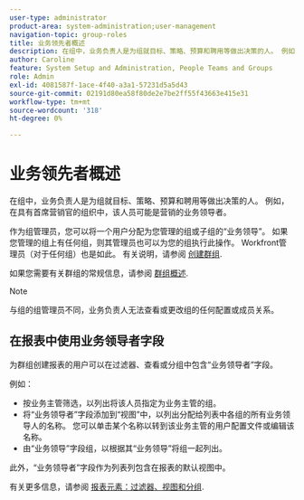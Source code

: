 ```yaml
---
user-type: administrator
product-area: system-administration;user-management
navigation-topic: group-roles
title: 业务领先者概述
description: 在组中，业务负责人是为组就目标、策略、预算和聘用等做出决策的人。 例如，在具有首席营销官的组织中，该人员可能是营销的业务领导者。
author: Caroline
feature: System Setup and Administration, People Teams and Groups
role: Admin
exl-id: 4081587f-1ace-4f40-a3a1-57231d5a5d43
source-git-commit: 02191d80ea58f80de2e7be2ff55f43663e415e31
workflow-type: tm+mt
source-wordcount: '318'
ht-degree: 0%

---
```


# 业务领先者概述

在组中，业务负责人是为组就目标、策略、预算和聘用等做出决策的人。 例如，在具有首席营销官的组织中，该人员可能是营销的业务领导者。

作为组管理员，您可以将一个用户分配为您管理的组或子组的“业务领导”。 如果您管理的组上有任何组，则其管理员也可以为您的组执行此操作。 Workfront管理员（对于任何组）也是如此。 有关说明，请参阅 [创建群组](../../../administration-and-setup/manage-groups/create-and-manage-groups/create-a-group.md).

如果您需要有关群组的常规信息，请参阅 [群组概述](../../../administration-and-setup/manage-groups/groups-overview/groups.md).

>[!NOTE]
>
>与组的组管理员不同，业务负责人无法查看或更改组的任何配置或成员关系。

<!--
>DRAFTED IN FLARE:
>At this point the field is added for mainly reporting purposes.>
>
-->

## 在报表中使用业务领导者字段

为群组创建报表的用户可以在过滤器、查看或分组中包含“业务领导者”字段。

例如：

* 按业务主管筛选，以列出将该人员指定为业务主管的组。
* 将“业务领导者”字段添加到“视图”中，以列出分配给列表中各组的所有业务领导人的名称。 您可以单击某个名称以转到该业务主管的用户配置文件或编辑该名称。
* 由“业务领导”字段组，以根据其“业务领导”将组一起列出。

此外，“业务领导者”字段作为列表列包含在报表的默认视图中。

有关更多信息，请参阅 [报表元素：过滤器、视图和分组](../../../reports-and-dashboards/reports/reporting-elements/reporting-elements-filters-views-groupings.md).
